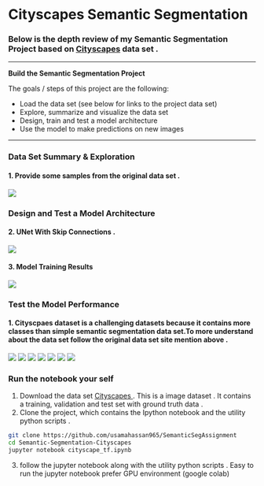 # **Cityscapes Semantic Segmentation** 


### Below is the depth review of my Semantic Segmentation Project based on  [Cityscapes](https://www.cityscapes-dataset.com/) data set .

---

**Build the Semantic Segmentation  Project**

The goals / steps of this project are the following:
* Load the data set (see below for links to the project data set)
* Explore, summarize and visualize the data set
* Design, train and test a model architecture
* Use the model to make predictions on new images

---


### Data Set Summary & Exploration

#### 1. Provide some samples from the original data set .

![](https://i.ytimg.com/vi/1HJSMR6LW2g/maxresdefault.jpg)


### Design and Test a Model Architecture


#### 2. UNet With Skip Connections   .

![](https://www.researchgate.net/publication/334287825/figure/fig2/AS:778191392210944@1562546694325/The-architecture-of-Unet.ppm)
 


#### 3. Model Training Results

![](assets/9.png)
 

### Test the Model Performance

#### 1. Cityscpaes dataset is a challenging datasets because it contains more classes than simple semantic segmentation data set.To more understand about the data set follow the original data set site mention above . 

![](assets/1.png)
![](assets/2.png)
![](assets/3.png)
![](assets/5.png)
![](assets/6.png)
![](assets/7.png)
![](assets/8.png)


### Run the notebook your self

1. Download the data set [Cityscapes ](https://www.cityscapes-dataset.com/) . This is a image dataset . It contains a training, validation and test set with ground truth data .
2. Clone the project, which contains the Ipython notebook and the utility python scripts .
```sh
git clone https://github.com/usamahassan965/SemanticSegAssignment
cd Semantic-Segmentation-Cityscapes
jupyter notebook cityscape_tf.ipynb
```
3. follow the jupyter notebook along with the utility python scripts . Easy to run the jupyter notebook prefer GPU environment (google colab)
